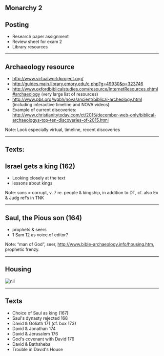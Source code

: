 ## Monarchy 2

## Posting

-   Research paper assignment
-   Review sheet for exam 2
-   Library resources


---

## Archaeology resource

-   <http://www.virtualworldproject.org/>
-   <http://guides.main.library.emory.edu/c.php?g=49930&p=323746>
-   <http://www.oxfordbiblicalstudies.com/resource/InternetResources.xhtml#archaeology> (very large list of resources)
-   <http://www.pbs.org/wgbh/nova/ancient/biblical-archeology.html> (including interactive timeline and NOVA videos)
-   Example of current discoveries: <http://www.christianitytoday.com/ct/2015/december-web-only/biblical-archaeologys-top-ten-discoveries-of-2015.html>

Note:
Look especially virtual, timeline, recent discoveries

---

## Texts:

## Israel gets a king (162)

-   Looking closely at the text
-   lessons about kings

Note:
sons = corrupt, v. 7 re. people & kingship, in addition to DT, cf. also Ex & Judg ref’s in TNK

---

## Saul, the Pious son (164)

-   prophets & seers
-   1 Sam 12 as voice of editor?

Note:
“man of God”, seer, <http://www.bible-archaeology.info/housing.htm>, prophetic frenzy. 

---

## Housing

![nil](http://www.bible-archaeology.info/Amman4roomhouse.jpg)

---

## Texts

-   Choice of Saul as king (167)
-   Saul's dynasty rejected 168
-   David & Goliath 171 (cf. box 173)
-   David & Jonathan 174
-   David & Jerusalem 176
-   God's covenant with David 179
-   David & Bathsheba
-   Trouble in David's House
